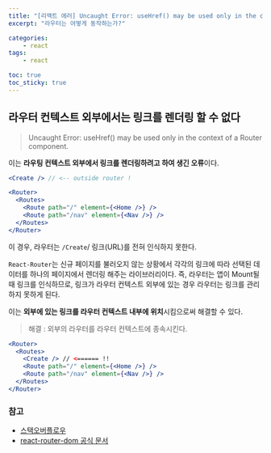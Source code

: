```yaml
---
title: "[리액트 에러] Uncaught Error: useHref() may be used only in the context of a Router component."
excerpt: "라우터는 어떻게 동작하는가?"

categories:
    - react
tags:
    - react

toc: true
toc_sticky: true
---
```


## 라우터 컨텍스트 외부에서는 링크를 렌더링 할 수 없다

> Uncaught Error: useHref() may be used only in the context of a Router component.

이는 **라우팅 컨텍스트 외부에서 링크를 렌더링하려고 하여 생긴 오류**이다. 

```jsx
<Create /> // <-- outside router !

<Router>
  <Routes>
    <Route path="/" element={<Home />} />
    <Route path="/nav" element={<Nav />} />
  </Routes>
</Router>
```

이 경우, 라우터는 `/Create`/ 링크(URL)를 전혀 인식하지 못한다.

`React-Router`는 신규 페이지를 불러오지 않는 상황에서 각각의 링크에 따라 선택된 데이터를 하나의 페이지에서 렌더링 해주는 라이브러리이다.
즉, 라우터는 앱이 Mount될 때 링크를 인식하므로, 링크가 라우터 컨텍스트 외부에 있는 경우 라우터는 링크를 관리하지 못하게 된다.

이는 **외부에 있는 링크를 라우터 컨텍스트 내부에 위치**시킴으로써 해결할 수 있다.

> 해결 : 외부의 라우터를 라우터 컨텍스트에 종속시킨다.

```jsx
<Router>
  <Routes>
    <Create /> // <====== !!
    <Route path="/" element={<Home />} />
    <Route path="/nav" element={<Nav />} />
  </Routes>
</Router>
```

### 참고
- [스택오버플로우](https://stackoverflow.com/questions/70220413/error-usehref-may-be-used-only-in-the-context-of-a-router-component-it-wor)
- [react-router-dom 공식 문서](https://reactrouter.com/en/main)
